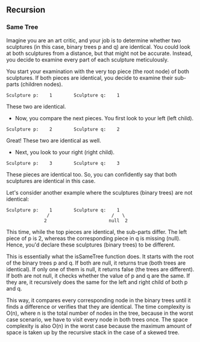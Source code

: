 ## Recursion

### Same Tree

Imagine you are an art critic, and your job is to determine whether two sculptures (in this case, binary trees p and q) are identical. You could look at both sculptures from a distance, but that might not be accurate. Instead, you decide to examine every part of each sculpture meticulously.

You start your examination with the very top piece (the root node) of both sculptures. If both pieces are identical, you decide to examine their sub-parts (children nodes).

```less
Sculpture p:    1        Sculpture q:    1
```

These two are identical.

- Now, you compare the next pieces. You first look to your left (left child).

```less
Sculpture p:    2        Sculpture q:    2
```

Great! These two are identical as well.

- Next, you look to your right (right child).

```less
Sculpture p:    3        Sculpture q:    3
```

These pieces are identical too. So, you can confidently say that both sculptures are identical in this case.

Let's consider another example where the sculptures (binary trees) are not identical:

```less
Sculpture p:    1        Sculpture q:    1
               /                       /   \
              2                       null  2
```

This time, while the top pieces are identical, the sub-parts differ. The left piece of p is 2, whereas the corresponding piece in q is missing (null). Hence, you'd declare these sculptures (binary trees) to be different.

This is essentially what the isSameTree function does. It starts with the root of the binary trees p and q. If both are null, it returns true (both trees are identical). If only one of them is null, it returns false (the trees are different). If both are not null, it checks whether the value of p and q are the same. If they are, it recursively does the same for the left and right child of both p and q.

This way, it compares every corresponding node in the binary trees until it finds a difference or verifies that they are identical. The time complexity is O(n), where n is the total number of nodes in the tree, because in the worst case scenario, we have to visit every node in both trees once. The space complexity is also O(n) in the worst case because the maximum amount of space is taken up by the recursive stack in the case of a skewed tree.

